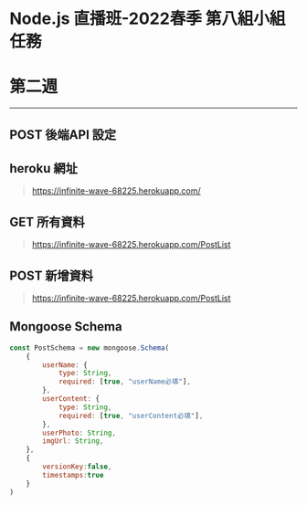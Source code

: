 # Node.js 直播班-2022春季 第八組小組任務 
# 第二週
---
## POST 後端API 設定

## heroku 網址
> https://infinite-wave-68225.herokuapp.com/ 

## GET 所有資料
> https://infinite-wave-68225.herokuapp.com/PostList

## POST 新增資料
> https://infinite-wave-68225.herokuapp.com/PostList

## Mongoose Schema
```javascript
const PostSchema = new mongoose.Schema(
    {
        userName: {
            type: String,
            required: [true, "userName必填"],
        },
        userContent: {
            type: String,
            required: [true, "userContent必填"],
        },
        userPhoto: String,
        imgUrl: String,       
    },
    { 
        versionKey:false,
        timestamps:true
    }
)

```